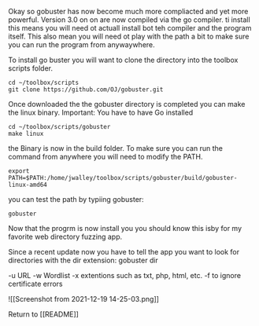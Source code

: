 Okay so gobuster has now become much more compliacted and yet more powerful. Version 3.0 on on are now compiled via the go compiler. ti install this means you will need ot actuall install bot teh compiler and the program itself. This also mean you will need ot play with the path a bit to make sure you can run the program from anywaywhere. 


To install go buster you will want to clone the directory into the toolbox scripts folder. 

	cd ~/toolbox/scripts
	git clone https://github.com/OJ/gobuster.git
	
Once downloaded the the gobuster directory is completed you can make the linux binary. Important: You have to have Go installed

	cd ~/toolbox/scripts/gobuster
	make linux

the Binary is now in the build folder. To make sure you can run the command from anywhere you will need to modify the PATH. 

	export PATH=$PATH:/home/jwalley/toolbox/scripts/gobuster/build/gobuster-linux-amd64

you can test the path by typiing gobuster:

	gobuster

Now that the progrm is now install you you should know this isby for my favorite web directory fuzzing app. 

Since a recent update now you have to tell the app you want to look for directories with the dir extension: gobuster dir

-u URL
-w Wordlist
-x extentions such as txt, php, html, etc.
-f to ignore certificate errors

![[Screenshot from 2021-12-19 14-25-03.png]]

	
Return to [[README]]
	


